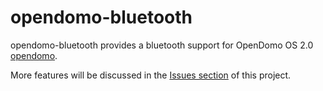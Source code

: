 opendomo-bluetooth
===============

opendomo-bluetooth provides a bluetooth support for OpenDomo OS 2.0 [opendomo](http://es.opendomo.org).

More features will be discussed in the [Issues section](https://github.com/jmirasb/opendomo-bluetooth/issues) of this project.
